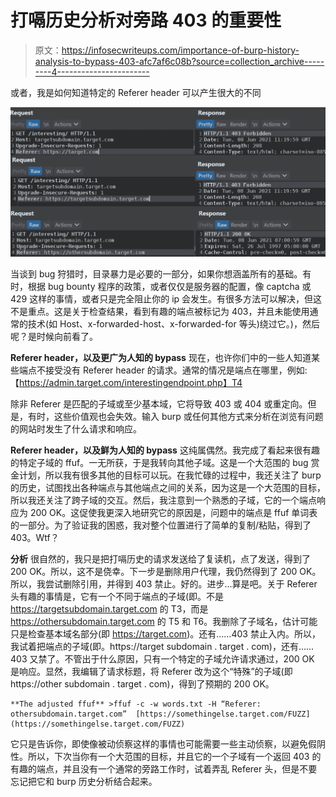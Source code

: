 # 打嗝历史分析对旁路 403 的重要性

> 原文：<https://infosecwriteups.com/importance-of-burp-history-analysis-to-bypass-403-afc7af6c08b?source=collection_archive---------4----------------------->

或者，我是如何知道特定的 Referer header 可以产生很大的不同

![](img/3c233168c5db36106da79db637dcf94d.png)

当谈到 bug 狩猎时，目录暴力是必要的一部分，如果你想涵盖所有的基础。有时，根据 bug bounty 程序的政策，或者仅仅是服务器的配置，像 captcha 或 429 这样的事情，或者只是完全阻止你的 ip 会发生。有很多方法可以解决，但这不是重点。这是关于检查结果，看到有趣的端点被标记为 403，并且未能使用通常的技术(如 Host、x-forwarded-host、x-forwarded-for 等头)绕过它。)，然后呢？是时候向前看了。

**Referer header，以及更广为人知的 bypass** 现在，也许你们中的一些人知道某些端点不接受没有 Referer header 的请求。通常的情况是端点在哪里，例如:
【https://admin.target.com/interestingendpoint.php】T4

除非 Referer 是匹配的子域或至少基本域，它将导致 403 或 404 或重定向。但是，有时，这些价值观也会失效。输入 burp 或任何其他方式来分析在浏览有问题的网站时发生了什么请求和响应。

**Referer header，以及鲜为人知的 bypass** 这纯属偶然。我完成了看起来很有趣的特定子域的 ffuf。一无所获，于是我转向其他子域。这是一个大范围的 bug 赏金计划，所以我有很多其他的目标可以玩。在我忙碌的过程中，我还关注了 burp 的历史，试图找出各种端点与其他端点之间的关系，因为这是一个大范围的目标，所以我还关注了跨子域的交互。然后，我注意到一个熟悉的子域，它的一个端点响应为 200 OK。这促使我更深入地研究它的原因是，问题中的端点是 ffuf 单词表的一部分。为了验证我的困惑，我对整个位置进行了简单的复制/粘贴，得到了 403。Wtf？

**分析**
很自然的，我只是把打嗝历史的请求发送给了复读机，点了发送，得到了 200 OK。所以，这不是侥幸。下一步是删除用户代理，我仍然得到了 200 OK。所以，我尝试删除引用，并得到 403 禁止。好的。进步…算是吧。关于 Referer 头有趣的事情是，它有一个不同于端点的子域(即。不是 https://targetsubdomain.target.com 的 T3，而是 https://othersubdomain.target.com 的 T5 和 T6。我删除了子域名，估计可能只是检查基本域名部分(即 https://target.com)。还有……403 禁止入内。所以，我试着把端点的子域(即。https://target subdomain . target . com)，还有……403 又禁了。不管出于什么原因，只有一个特定的子域允许请求通过，200 OK 是响应。显然，我编辑了请求标题，将 Referer 改为这个“特殊”的子域(即 https://other subdomain . target . com)，得到了预期的 200 OK。

```
**The adjusted ffuf** >ffuf -c -w words.txt -H “Referer: othersubdomain.target.com”  [https://somethingelse.target.com/FUZZ](https://somethingelse.target.com/FUZZ)
```

它只是告诉你，即使像被动侦察这样的事情也可能需要一些主动侦察，以避免假阴性。所以，下次当你有一个大范围的目标，并且它的一个子域有一个返回 403 的有趣的端点，并且没有一个通常的旁路工作时，试着弄乱 Referer 头，但是不要忘记把它和 burp 历史分析结合起来。